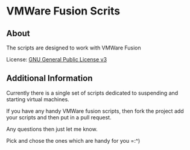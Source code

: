 # VMWare Fusion Scrits #

About
--------
The scripts are designed to work with VMWare Fusion

License: [GNU General Public License v3][1]

Additional Information
---------

Currently there is a single set of scripts dedicated to suspending and starting virtual machines.

If you have any handy VMWare fusion scripts, then fork the project add your scripts and then put in a pull request. 

Any questions then just let me know.

Pick and chose the ones which are handy for you =:^)

  [1]: http://www.gnu.org/licenses/gpl.html

